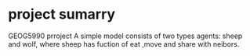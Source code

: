 # project sumarry
GEOG5990 prroject
A simple model consists of two types agents: sheep and wolf, where sheep has fuction of eat ,move and share with neibors.

